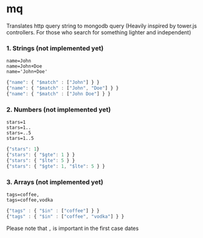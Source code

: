 mq
==

Translates http query string to mongodb query
(Heavily inspired by tower.js controllers. For those who search for something lighter and independent)

### 1. Strings (not implemented yet)

```
name=John
name=John+Doe
name='John+Doe'
```

```javascript
{"name": { "$match" : ["John"] } }
{"name": { "$match" : ["John", "Doe"] } }
{"name": { "$match" : ["John Doe"] } }
```

### 2. Numbers (not implemented yet)

```
stars=1
stars=1..
stars=..5
stars=1..5
```

```javascript
{"stars": 1}
{"stars": { "$gte": 1 } }
{"stars": { "$lte": 5 } }
{"stars": { "$gte": 1, "$lte": 5 } }
```

### 3. Arrays (not implemented yet)

```
tags=coffee,
tags=coffee,vodka
```

```javascript
{"tags" : { "$in" : ["coffee"] } }
{"tags" : { "$in" : ["coffee", "vodka"] } }
```

Please note that `,` is important in the first case
dates

